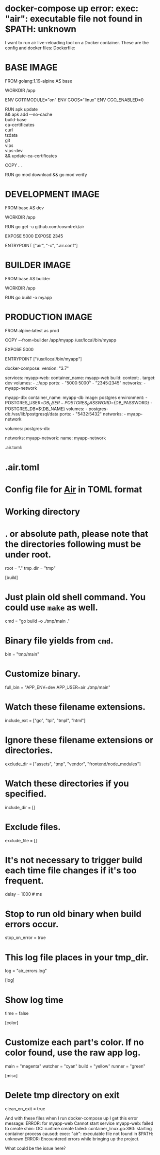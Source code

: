 
# docker-compose up error: exec: "air": executable file not found in $PATH: unknown

I want to run air live-reloading tool on a Docker container.
These are the config and docker files:
Dockerfile:
# BASE IMAGE
FROM golang:1.19-alpine AS base

WORKDIR /app

ENV GO111MODULE="on"
ENV GOOS="linux"
ENV CGO_ENABLED=0

RUN apk update \
    && apk add --no-cache \
    build-base \
    ca-certificates \
    curl \
    tzdata \
    git \
    vips \
    vips-dev \
    && update-ca-certificates

COPY . .

RUN go mod download && go mod verify


# DEVELOPMENT IMAGE
FROM base AS dev

WORKDIR /app

RUN go get -u github.com/cosmtrek/air

EXPOSE 5000
EXPOSE 2345

ENTRYPOINT ["air", "-c", ".air.conf"]


# BUILDER IMAGE
FROM base AS builder

WORKDIR /app

RUN go build -o myapp


# PRODUCTION IMAGE
FROM alpine:latest as prod

COPY --from=builder /app/myapp /usr/local/bin/myapp

EXPOSE 5000

ENTRYPOINT ["/usr/local/bin/myapp"]

docker-compose:
version: "3.7"

services:
  myapp-web:
    container_name: myapp-web
    build:
      context: .
      target: dev
    volumes:
      - .:/app
    ports:
      - "5000:5000"
      - "2345:2345"
    networks:
      - myapp-network

  myapp-db:
    container_name: myapp-db
    image: postgres
    environment:
      - POSTGRES_USER=${DB_USER}
      - POSTGRES_PASSWORD=${DB_PASSWORD}
      - POSTGRES_DB=${DB_NAME}
    volumes:
      - postgres-db:/var/lib/postgresql/data
    ports:
      - "5432:5432"
    networks:
      - myapp-network

volumes:
  postgres-db:

networks:
  myapp-network:
    name: myapp-network

.air.toml:
# .air.toml
# Config file for [Air](https://github.com/cosmtrek/air) in TOML format

# Working directory
# . or absolute path, please note that the directories following must be under root.
root = "."
tmp_dir = "tmp"

[build]
# Just plain old shell command. You could use `make` as well.
cmd = "go build -o ./tmp/main ."
# Binary file yields from `cmd`.
bin = "tmp/main"
# Customize binary.
full_bin = "APP_ENV=dev APP_USER=air ./tmp/main"
# Watch these filename extensions.
include_ext = ["go", "tpl", "tmpl", "html"]
# Ignore these filename extensions or directories.
exclude_dir = ["assets", "tmp", "vendor", "frontend/node_modules"]
# Watch these directories if you specified.
include_dir = []
# Exclude files.
exclude_file = []
# It's not necessary to trigger build each time file changes if it's too frequent.
delay = 1000 # ms
# Stop to run old binary when build errors occur.
stop_on_error = true
# This log file places in your tmp_dir.
log = "air_errors.log"

[log]
# Show log time
time = false

[color]
# Customize each part's color. If no color found, use the raw app log.
main = "magenta"
watcher = "cyan"
build = "yellow"
runner = "green"

[misc]
# Delete tmp directory on exit
clean_on_exit = true

And with these files when I run docker-compose up I get this error message:
ERROR: for myapp-web  Cannot start service myapp-web: failed to create shim: OCI runtime create failed: container_linux.go:380: starting container process caused: exec: "air": executable file not found in $PATH: unknown
ERROR: Encountered errors while bringing up the project.

What could be the issue here?

        